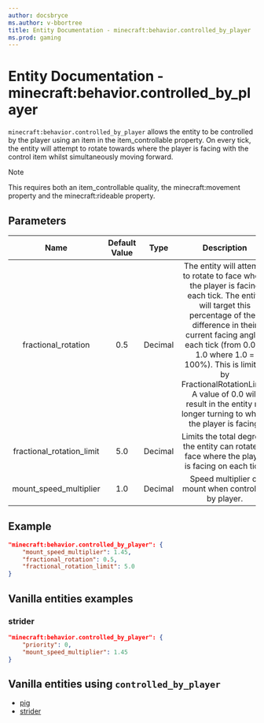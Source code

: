 ```yaml
---
author: docsbryce
ms.author: v-bbortree
title: Entity Documentation - minecraft:behavior.controlled_by_player
ms.prod: gaming
---
```


# Entity Documentation - minecraft:behavior.controlled_by_player

`minecraft:behavior.controlled_by_player` allows the entity to be controlled by the player using an item in the item_controllable property. On every tick, the entity will attempt to rotate towards where the player is facing with the control item whilst simultaneously moving forward.

> [!NOTE]
> This requires both an item_controllable quality, the minecraft:movement property and the minecraft:rideable property.



## Parameters

| Name| Default Value| Type| Description |
|:-----------:|:-----------:|:-----------:|:-----------:|
| fractional_rotation| 0.5| Decimal| The entity will attempt to rotate to face where the player is facing each tick. The entity will target this percentage of their difference in their current facing angles each tick (from 0.0 to 1.0 where 1.0 = 100%). This is limited by FractionalRotationLimit. A value of 0.0 will result in the entity no longer turning to where the player is facing. |
| fractional_rotation_limit| 5.0| Decimal| Limits the total degrees the entity can rotate to face where the player is facing on each tick. |
| mount_speed_multiplier| 1.0| Decimal| Speed multiplier of mount when controlled by player. |


## Example

```json
"minecraft:behavior.controlled_by_player": {
    "mount_speed_multiplier": 1.45,
    "fractional_rotation": 0.5,
    "fractional_rotation_limit": 5.0
}
```

## Vanilla entities examples

### strider

```json
"minecraft:behavior.controlled_by_player": {
    "priority": 0,
    "mount_speed_multiplier": 1.45
}
```

## Vanilla entities using `controlled_by_player`

- [pig](../../../../Source/VanillaBehaviorPack_Snippets/entities/pig.md)
- [strider](../../../../Source/VanillaBehaviorPack_Snippets/entities/strider.md)

